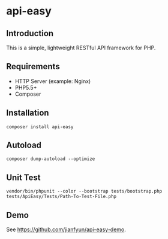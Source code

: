 # api-easy

## Introduction
This is a simple, lightweight RESTful API framework for PHP.

## Requirements
* HTTP Server (example: Nginx)
* PHP5.5+
* Composer

## Installation
    composer install api-easy

## Autoload
    composer dump-autoload --optimize

## Unit Test
    vendor/bin/phpunit --color --bootstrap tests/bootstrap.php tests/ApiEasy/Tests/Path-To-Test-File.php

## Demo
See https://github.com/jianfyun/api-easy-demo.
